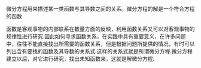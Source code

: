 
微分方程用来描述某一类函数与其导数之间的关系。微分方程的解是一个符合方程的函数


函数是客观事物的内部联系在数量方面的反映，利用函数关系又可以对客观事物的规律性进行研究.因此如何寻求函数关系，在实践中具有重要意义，在许多问题中，往往不能直接找出所需要的函数关系，但是根据问题所提供的情况，有时可以列出含有要找的函数及其导数的关系式.这样的关系式就是所谓微分方程.微分方程建立以后，对它进行研究，找出未知函数来，这就是解微分方程.
